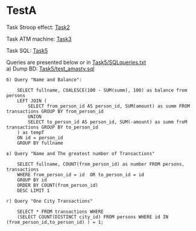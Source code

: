 # TestA
Task Stroop effect: [Task2](Task2)<br>

Task ATM machine: [Task3](Task3)<br>

Task SQL: [Task5](Task5)<br>
   
   Queries are presented below or in [Task5/SQLqueries.txt](Task5/SQLqueries.txt)<br>
    a) Dump BD: [Task5/test_amasty.sql](Task5/test_amasty.sql)  <br>

    б) Query "Name and Balance":

        SELECT fullname, COALESCE(100 - SUM(summ), 100) as balance from persons
        LEFT JOIN (
            SELECT from_person_id AS person_id, SUM(amount) as summ FROM transactions GROUP BY from_person_id
            UNION
            SELECT to_person_id AS person_id, SUM(-amount) as summ froM transactions GROUP BY to_person_id
        ) as tempT
        ON id = person_id
        GROUP BY fullname

    в) Query "Name and The greatest number of Transactions"

        SELECT fullname, COUNT(from_person_id) as number FROM persons, transactions 
        WHERE from_person_id = id  OR to_person_id = id 
        GROUP BY id 
        ORDER BY COUNT(from_person_id)
        DESC LIMIT 1

    г) Query "One City Transactions"

        SELECT * FROM transactions WHERE
        (SELECT COUNT(DISTINCT city_id) FROM persons WHERE id IN (from_person_id,to_person_id) ) = 1;
